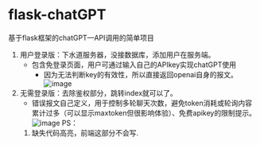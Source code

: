 # flask-chatGPT
基于flask框架的chatGPT—API调用的简单项目
1. 用户登录版：下水道服务器，没接数据库，添加用户在服务端。
   * 包含免登录页面，用户可通过输入自己的APIkey实现chatGPT使用
     * 因为无法判断key的有效性，所以直接返回openai自身的报文。
    ![image](https://github.com/beggary/flask-chatGPT/assets/68416662/fbf90898-6388-4471-b0d1-8b83e6e28d0c)
2. 无需登录版：去除鉴权部分，跳转index就可以了。
   * 错误报文自己定义，用于控制多轮聊天次数，避免token消耗或轮询内容累计过多（可以显示maxtoken但很影响体验）、免费apikey的限制提示。
     ![image](https://github.com/beggary/flask-chatGPT/assets/68416662/a06a2366-31de-4e2c-bf5c-cb499ee42d45)
PS：
   1. 缺失代码高亮，前端这部分不会写.
